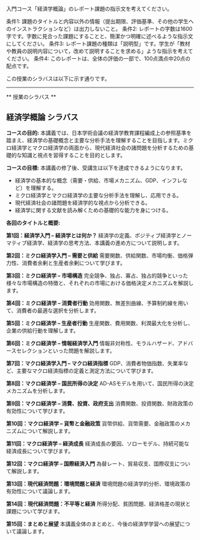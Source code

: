 入門コース「経済学概論」のレポート課題の指示文を考えてください。

条件1: 課題のタイトルと内容以外の情報（提出期限、評価基準、その他の学生へのインストラクションなど）は出力しないこと。
条件2: レポートの字数は1600字です。字数に見合った課題にすることと、簡潔かつ明確に述べるような指示文にしてください。
条件3: レポート課題の種類は「説明型」です。学生が「教材や教員の説明内容について，改めて説明することを求める」ような指示を考えてください。
条件4: このレポートは、全体の評価の一部で、100点満点中20点の配点です。

この授業のシラバスは以下に示す通りです。

---------------------------------------
** 授業のシラバス **
## 経済学概論 シラバス

**コースの目的:** 本講義では、日本学術会議の経済学教育課程編成上の参照基準を踏まえ、経済学の基礎概念と主要な分析手法を理解することを目指します。ミクロ経済学とマクロ経済学の両面から、現代経済社会の諸問題を分析するための基礎的な知識と視点を習得することを目的とします。

**コースの目標:**  本講義の修了後、受講生は以下を達成できるようになります。
* 経済学の基本的な概念（需要・供給、市場メカニズム、GDP、インフレなど）を理解する。
* ミクロ経済学とマクロ経済学の主要な分析手法を理解し、応用できる。
* 現代経済社会の諸問題を経済学的な視点から分析できる。
* 経済学に関する文献を読み解くための基礎的な能力を身につける。


**各回のタイトルと概要:**

**第1回：経済学入門 – 経済学とは何か？**
経済学の定義、ポジティブ経済学とノーマティブ経済学、経済学の思考方法、本講義の進め方について説明します。

**第2回：ミクロ経済学入門 – 需要と供給**
需要関数、供給関数、市場均衡、価格弾力性、消費者余剰と生産者余剰について学びます。

**第3回：ミクロ経済学 – 市場構造**
完全競争、独占、寡占、独占的競争といった様々な市場構造の特徴と、それぞれの市場における価格決定メカニズムを解説します。

**第4回：ミクロ経済学 – 消費者行動**
効用関数、無差別曲線、予算制約線を用いて、消費者の最適な選択を分析します。

**第5回：ミクロ経済学 – 生産者行動**
生産関数、費用関数、利潤最大化を分析し、企業の供給行動を理解します。

**第6回：ミクロ経済学 – 情報経済学入門**
情報非対称性、モラルハザード、アドバースセレクションといった問題を解説します。

**第7回：マクロ経済学入門 – マクロ経済指標**
GDP、消費者物価指数、失業率など、主要なマクロ経済指標の定義と測定方法について学びます。

**第8回：マクロ経済学 – 国民所得の決定**
AD-ASモデルを用いて、国民所得の決定メカニズムを分析します。

**第9回：マクロ経済学 – 消費、投資、政府支出**
消費関数、投資関数、財政政策の有効性について学びます。

**第10回：マクロ経済学 – 貨幣と金融政策**
貨幣供給、貨幣需要、金融政策のメカニズムについて解説します。

**第11回：マクロ経済学 – 経済成長**
経済成長の要因、ソローモデル、持続可能な経済成長について学びます。

**第12回：マクロ経済学 – 国際経済入門**
為替レート、貿易収支、国際収支について解説します。

**第13回：現代経済問題：環境問題と経済**
環境問題の経済学的分析、環境政策の有効性について議論します。

**第14回：現代経済問題：不平等と経済**
所得分配、貧困問題、経済格差の現状と課題について学びます。

**第15回：まとめと展望**
本講義全体のまとめと、今後の経済学学習への展望について議論します。
